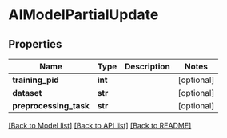 # AIModelPartialUpdate

## Properties

Name | Type | Description | Notes
------------ | ------------- | ------------- | -------------
**training_pid** | **int** |  | [optional] 
**dataset** | **str** |  | [optional] 
**preprocessing_task** | **str** |  | [optional] 

[[Back to Model list]](../#documentation-for-models) [[Back to API list]](../#documentation-for-api-endpoints) [[Back to README]](../)


